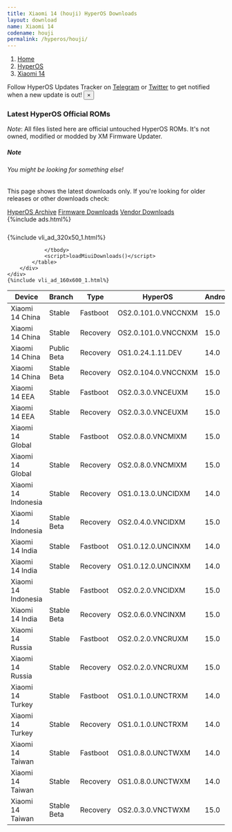 ```yaml
---
title: Xiaomi 14 (houji) HyperOS Downloads
layout: download
name: Xiaomi 14
codename: houji
permalink: /hyperos/houji/
---
```

<nav aria-label="breadcrumb">
    <ol class="breadcrumb">
        <li class="breadcrumb-item"><a href="/">Home</a></li>
        <li class="breadcrumb-item"><a href="/hyperos/">HyperOS</a></li>
        <li class="breadcrumb-item active" aria-current="page"><a href="/hyperos/houji/">Xiaomi 14</a></li>
    </ol>
</nav>
<div class="alert alert-primary alert-dismissible fade show" role="alert">
    Follow HyperOS Updates Tracker on <a href="https://t.me/MIUIUpdatesTracker" class="alert-link">Telegram</a>
     or <a href="https://twitter.com/MiFwUpdater" class="alert-link">Twitter</a> to get notified when a new update is out!
    <button type="button" class="close" data-dismiss="alert" aria-label="Close">
        <span aria-hidden="true">&times;</span>
    </button>
</div>

### Latest HyperOS Official ROMs
*Note*: All files listed here are official untouched HyperOS ROMs. It's not owned, modified or modded by XM Firmware Updater.
<div class="card">
  <div class="card-body">
    <h5 class="card-title">Note</h5>
    <h6 class="card-subtitle mb-2 text-muted">You might be looking for something else!</h6>
    <p class="card-text">This page shows the latest downloads only.
     If you're looking for older releases or other downloads check:</p>
    <a href="/archive/hyperos/houji/" class="card-link">HyperOS Archive</a>
    <a href="/firmware/houji/" class="card-link">Firmware Downloads</a>
    <a href="/vendor/houji/" class="card-link">Vendor Downloads</a>
  </div>
</div>
{%include ads.html%}
<div class="row justify-content-center">
    <div class="col-10">
        <div class="table-responsive-md" style="margin-top: 25px;">
            {%include vli_ad_320x50_1.html%}
            <table id="miui" class="display dt-responsive nowrap compact table table-striped table-hover table-sm">
                <thead class="thead-dark">
                    <tr>
                        <th data-ref="device">Device</th>
                        <th data-ref="branch">Branch</th>
                        <th data-ref="type">Type</th>
                        <th data-ref="miui">HyperOS</th>
                        <th data-ref="android">Android</th>
                        <th data-ref="size">Size</th>
                        <th data-ref="size">Date</th>
                        <th data-ref="link">Link</th>
                    </tr>
                </thead>
                <tbody>
                <tr><td>Xiaomi 14 China</td><td>Stable</td><td>Fastboot</td><td>OS2.0.101.0.VNCCNXM</td><td>15.0</td><td>9.4 GB</td><td>2025-01-10</td><td><a href="/hyperos/houji/stable/OS2.0.101.0.VNCCNXM/">Download</a></td></tr>
<tr><td>Xiaomi 14 China</td><td>Stable</td><td>Recovery</td><td>OS2.0.101.0.VNCCNXM</td><td>15.0</td><td>6.3 GB</td><td>2024-12-27</td><td><a href="/hyperos/houji/stable/OS2.0.101.0.VNCCNXM/">Download</a></td></tr>
<tr><td>Xiaomi 14 China</td><td>Public Beta</td><td>Recovery</td><td>OS1.0.24.1.11.DEV</td><td>14.0</td><td>5.8 GB</td><td>2024-01-12</td><td><a href="/hyperos/houji/public beta/OS1.0.24.1.11.DEV/">Download</a></td></tr>
<tr><td>Xiaomi 14 China</td><td>Stable Beta</td><td>Recovery</td><td>OS2.0.104.0.VNCCNXM</td><td>15.0</td><td>6.3 GB</td><td>2025-02-08</td><td><a href="/hyperos/houji/stable beta/OS2.0.104.0.VNCCNXM/">Download</a></td></tr>
<tr><td>Xiaomi 14 EEA</td><td>Stable</td><td>Fastboot</td><td>OS2.0.3.0.VNCEUXM</td><td>15.0</td><td>7.8 GB</td><td>2025-01-03</td><td><a href="/hyperos/houji/stable/OS2.0.3.0.VNCEUXM/">Download</a></td></tr>
<tr><td>Xiaomi 14 EEA</td><td>Stable</td><td>Recovery</td><td>OS2.0.3.0.VNCEUXM</td><td>15.0</td><td>6.4 GB</td><td>2025-01-15</td><td><a href="/hyperos/houji/stable/OS2.0.3.0.VNCEUXM/">Download</a></td></tr>
<tr><td>Xiaomi 14 Global</td><td>Stable</td><td>Fastboot</td><td>OS2.0.8.0.VNCMIXM</td><td>15.0</td><td>8.8 GB</td><td>2025-01-14</td><td><a href="/hyperos/houji/stable/OS2.0.8.0.VNCMIXM/">Download</a></td></tr>
<tr><td>Xiaomi 14 Global</td><td>Stable</td><td>Recovery</td><td>OS2.0.8.0.VNCMIXM</td><td>15.0</td><td>6.3 GB</td><td>2025-01-23</td><td><a href="/hyperos/houji/stable/OS2.0.8.0.VNCMIXM/">Download</a></td></tr>
<tr><td>Xiaomi 14 Indonesia</td><td>Stable</td><td>Recovery</td><td>OS1.0.13.0.UNCIDXM</td><td>14.0</td><td>6.0 GB</td><td>2024-10-31</td><td><a href="/hyperos/houji/stable/OS1.0.13.0.UNCIDXM/">Download</a></td></tr>
<tr><td>Xiaomi 14 Indonesia</td><td>Stable Beta</td><td>Recovery</td><td>OS2.0.4.0.VNCIDXM</td><td>15.0</td><td>6.3 GB</td><td>2025-02-17</td><td><a href="/hyperos/houji/stable beta/OS2.0.4.0.VNCIDXM/">Download</a></td></tr>
<tr><td>Xiaomi 14 India</td><td>Stable</td><td>Fastboot</td><td>OS1.0.12.0.UNCINXM</td><td>14.0</td><td>6.6 GB</td><td>2024-10-17</td><td><a href="/hyperos/houji/stable/OS1.0.12.0.UNCINXM/">Download</a></td></tr>
<tr><td>Xiaomi 14 India</td><td>Stable</td><td>Recovery</td><td>OS1.0.12.0.UNCINXM</td><td>14.0</td><td>5.9 GB</td><td>2024-10-19</td><td><a href="/hyperos/houji/stable/OS1.0.12.0.UNCINXM/">Download</a></td></tr>
<tr><td>Xiaomi 14 Indonesia</td><td>Stable</td><td>Fastboot</td><td>OS2.0.2.0.VNCIDXM</td><td>15.0</td><td>8.0 GB</td><td>2024-12-14</td><td><a href="/hyperos/houji/stable/OS2.0.2.0.VNCIDXM/">Download</a></td></tr>
<tr><td>Xiaomi 14 India</td><td>Stable Beta</td><td>Recovery</td><td>OS2.0.6.0.VNCINXM</td><td>15.0</td><td>6.2 GB</td><td>2025-02-17</td><td><a href="/hyperos/houji/stable beta/OS2.0.6.0.VNCINXM/">Download</a></td></tr>
<tr><td>Xiaomi 14 Russia</td><td>Stable</td><td>Fastboot</td><td>OS2.0.2.0.VNCRUXM</td><td>15.0</td><td>8.4 GB</td><td>2024-12-29</td><td><a href="/hyperos/houji/stable/OS2.0.2.0.VNCRUXM/">Download</a></td></tr>
<tr><td>Xiaomi 14 Russia</td><td>Stable</td><td>Recovery</td><td>OS2.0.2.0.VNCRUXM</td><td>15.0</td><td>6.2 GB</td><td>2025-01-07</td><td><a href="/hyperos/houji/stable/OS2.0.2.0.VNCRUXM/">Download</a></td></tr>
<tr><td>Xiaomi 14 Turkey</td><td>Stable</td><td>Fastboot</td><td>OS1.0.1.0.UNCTRXM</td><td>14.0</td><td>7.0 GB</td><td>2024-02-29</td><td><a href="/hyperos/houji/stable/OS1.0.1.0.UNCTRXM/">Download</a></td></tr>
<tr><td>Xiaomi 14 Turkey</td><td>Stable</td><td>Recovery</td><td>OS1.0.1.0.UNCTRXM</td><td>14.0</td><td>5.7 GB</td><td>2024-02-29</td><td><a href="/hyperos/houji/stable/OS1.0.1.0.UNCTRXM/">Download</a></td></tr>
<tr><td>Xiaomi 14 Taiwan</td><td>Stable</td><td>Fastboot</td><td>OS1.0.8.0.UNCTWXM</td><td>14.0</td><td>7.2 GB</td><td>2024-10-18</td><td><a href="/hyperos/houji/stable/OS1.0.8.0.UNCTWXM/">Download</a></td></tr>
<tr><td>Xiaomi 14 Taiwan</td><td>Stable</td><td>Recovery</td><td>OS1.0.8.0.UNCTWXM</td><td>14.0</td><td>5.9 GB</td><td>2024-10-31</td><td><a href="/hyperos/houji/stable/OS1.0.8.0.UNCTWXM/">Download</a></td></tr>
<tr><td>Xiaomi 14 Taiwan</td><td>Stable Beta</td><td>Recovery</td><td>OS2.0.3.0.VNCTWXM</td><td>15.0</td><td>6.1 GB</td><td>2025-02-17</td><td><a href="/hyperos/houji/stable beta/OS2.0.3.0.VNCTWXM/">Download</a></td></tr>

                </tbody>
                <script>loadMiuiDownloads()</script>
            </table>
        </div>
    </div>
    {%include vli_ad_160x600_1.html%}
</div>
